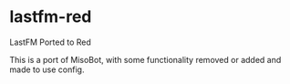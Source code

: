 # lastfm-red
LastFM Ported to Red

This is a port of MisoBot, with some functionality removed or added and made to use config. 
